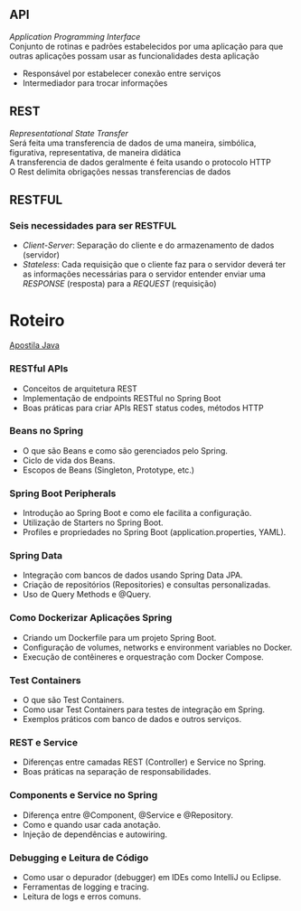 ## API
_Application Programming Interface_  
Conjunto de rotinas e padrões estabelecidos por uma aplicação para que outras aplicações possam usar as funcionalidades desta aplicação

- Responsável por estabelecer conexão entre serviços
- Intermediador para trocar informações

## REST
_Representational State Transfer_  
Será feita uma transferencia de dados de uma maneira, simbólica, figurativa, representativa, de maneira didática   
A transferencia de dados geralmente é feita usando o protocolo HTTP   
O Rest delimita obrigações nessas transferencias de dados

## RESTFUL
### Seis necessidades para ser RESTFUL
- _Client-Server_: Separação do cliente e do armazenamento de dados (servidor)
- _Stateless_: Cada requisição que o cliente faz para o servidor deverá ter as informações necessárias para o servidor entender enviar uma _RESPONSE_ (resposta) para a _REQUEST_ (requisição)


# Roteiro
[Apostila Java](https://www.alura.com.br/apostila-java-orientacao-objetos)

### RESTful APIs
- Conceitos de arquitetura REST
- Implementação de endpoints RESTful no Spring Boot
- Boas práticas para criar APIs REST status codes, métodos HTTP

### Beans no Spring
- O que são Beans e como são gerenciados pelo Spring.
- Ciclo de vida dos Beans.
- Escopos de Beans (Singleton, Prototype, etc.)

### Spring Boot Peripherals
- Introdução ao Spring Boot e como ele facilita a configuração.
- Utilização de Starters no Spring Boot.
- Profiles e propriedades no Spring Boot (application.properties, YAML).

### Spring Data
- Integração com bancos de dados usando Spring Data JPA.
- Criação de repositórios (Repositories) e consultas personalizadas.
- Uso de Query Methods e @Query.

### Como Dockerizar Aplicações Spring
- Criando um Dockerfile para um projeto Spring Boot.
- Configuração de volumes, networks e environment variables no Docker.
- Execução de contêineres e orquestração com Docker Compose.

### Test Containers
- O que são Test Containers.
- Como usar Test Containers para testes de integração em Spring.
- Exemplos práticos com banco de dados e outros serviços.

### REST e Service
- Diferenças entre camadas REST (Controller) e Service no Spring.
- Boas práticas na separação de responsabilidades.

### Components e Service no Spring
- Diferença entre @Component, @Service e @Repository.
- Como e quando usar cada anotação.
- Injeção de dependências e autowiring.

### Debugging e Leitura de Código
- Como usar o depurador (debugger) em IDEs como IntelliJ ou Eclipse.
- Ferramentas de logging e tracing.
- Leitura de logs e erros comuns.